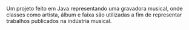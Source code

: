 Um projeto feito em Java representando uma gravadora musical, onde classes como artista, álbum e faixa são utilizadas a fim de representar trabalhos publicados na indústria musical.
